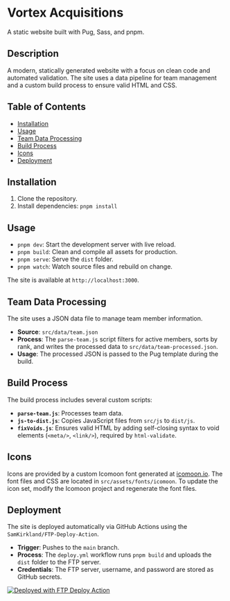 # Vortex Acquisitions

A static website built with Pug, Sass, and pnpm.

## Description

A modern, statically generated website with a focus on clean code and automated validation. The site uses a data pipeline for team management and a custom build process to ensure valid HTML and CSS.

## Table of Contents
- [Installation](#installation)
- [Usage](#usage)
- [Team Data Processing](#team-data-processing)
- [Build Process](#build-process)
- [Icons](#icons)
- [Deployment](#deployment)

## Installation
1.  Clone the repository.
2.  Install dependencies: `pnpm install`

## Usage
- `pnpm dev`: Start the development server with live reload.
- `pnpm build`: Clean and compile all assets for production.
- `pnpm serve`: Serve the `dist` folder.
- `pnpm watch`: Watch source files and rebuild on change.

The site is available at `http://localhost:3000`.

## Team Data Processing
The site uses a JSON data file to manage team member information.
- **Source**: `src/data/team.json`
- **Process**: The `parse-team.js` script filters for active members, sorts by rank, and writes the processed data to `src/data/team-processed.json`.
- **Usage**: The processed JSON is passed to the Pug template during the build.

## Build Process
The build process includes several custom scripts:
- **`parse-team.js`**: Processes team data.
- **`js-to-dist.js`**: Copies JavaScript files from `src/js` to `dist/js`.
- **`fixVoids.js`**: Ensures valid HTML by adding self-closing syntax to void elements (`<meta/>`, `<link/>`), required by `html-validate`.

## Icons
Icons are provided by a custom Icomoon font generated at [icomoon.io](https://icomoon.io/). The font files and CSS are located in `src/assets/fonts/icomoon`. To update the icon set, modify the Icomoon project and regenerate the font files.

## Deployment
The site is deployed automatically via GitHub Actions using the `SamKirkland/FTP-Deploy-Action`.

- **Trigger**: Pushes to the `main` branch.
- **Process**: The `deploy.yml` workflow runs `pnpm build` and uploads the `dist` folder to the FTP server.
- **Credentials**: The FTP server, username, and password are stored as GitHub secrets.

[<img alt="Deployed with FTP Deploy Action" src="https://img.shields.io/badge/Deployed With-FTP DEPLOY ACTION-%3CCOLOR%3E?style=for-the-badge&color=0077b6">](https://github.com/SamKirkland/FTP-Deploy-Action)
